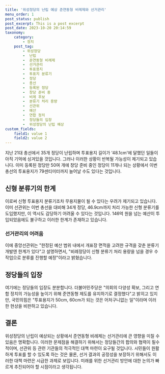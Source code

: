 ```yaml
---
title: '위성정당의 난립 예상 준연동형 비례제와 선거관리'
menu_order: 1
post_status: publish
post_excerpt: This is a post excerpt
post_date: 2023-10-20 20:14:59
taxonomy:
    category:
        - 정치
    post_tag:
        - 위성정당
        -  난립
        -  준연동형 비례제
        -  선거관리
        -  투표용지
        -  투표지 분류기
        -  정당
        -  총선
        -  등록된 정당
        -  창당 준비 중
        -  비례 후보
        -  분류기 처리 용량
        -  선관위
        -  예산
        -  연합 정치
        -  정당들의 입장
        -  위성정당의 난립 예상
custom_fields:
    field1: value 1
    field2: value 2
---
```



지난 21대 총선에서 35개 정당이 난립하며 투표용지 길이가 '48.1cm'에 달했던 일들이 아직 기억에 싱겨있을 것입니다. 그러나 이러한 상황이 반복될 가능성이 제기되고 있습니다. 이미 등록된 정당만 50여 개에 창당 준비 중인 정당이 11개나 되는 상황에서 이번 총선의 투표용지가 79센티미터까지 늘어날 수도 있다는 것입니다.

## 신형 분류기의 한계
이로써 신형 투표용지 분류기조차 무용지물이 될 수 있다는 우려가 제기되고 있습니다. 이미 선관위는 이번 총선을 대비해 34개 정당, 46.9cm까지 처리 가능한 신형 분류기를 도입했지만, 이 역시도 감당하기 어려울 수 있다는 것입니다. 146억 원을 넘는 예산이 투입되었음에도 불구하고 이러한 한계가 존재하고 있습니다.

### 선거관리의 어려움
이에 중앙선관위는 "한정된 예산 범위 내에서 개표장 면적을 고려한 규격을 갖춘 분류기 개발엔 한계가 있다"고 설명하면서, "비례정당이 신형 분류기 처리 용량을 넘을 경우 수작업으로 분류를 진행할 예정"이라고 밝혔습니다.

## 정당들의 입장
여기에는 정당들의 입장도 분분합니다. 더불어민주당은 "의회의 다양성 확보, 그리고 연합 정치의 가능성을 높이기 위해 준연동형 제도를 유지하기로 결정했다"고 밝히고 있지만, 국민의힘은 "투표용지가 50cm, 60cm가 되는 것은 어처구니없는 일"이라며 이러한 현상을 비판하고 있습니다.

## 결론
위성정당의 난립이 예상되는 상황에서 준연동형 비례제는 선거관리에 큰 영향을 미칠 수 있음은 명확합니다. 이러한 문제점을 해결하기 위해서는 정당들간의 합의와 협력이 필수적이며, 선관위 등 관련 기관들의 적극적인 대책 마련이 요구될 것입니다. 시민들이 원활하게 투표를 할 수 있도록 하는 것은 물론, 선거 결과의 공정성을 보장하기 위해서도 이러한 대책 마련은 시급한 과제로 보입니다. 미래를 위한 선거관리 방안에 대한 논의가 빠르게 추진되어야 할 시점이라고 생각됩니다.
